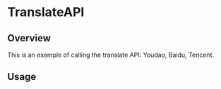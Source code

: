 # TranslateAPI
## Overview
This is an example of calling the translate API: Youdao, Baidu, Tencent.
## Usage
